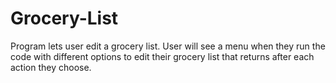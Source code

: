 # Grocery-List
Program lets user edit a grocery list. 
User will see a menu when they run the code with different options to edit their grocery list that returns after each action they choose.
